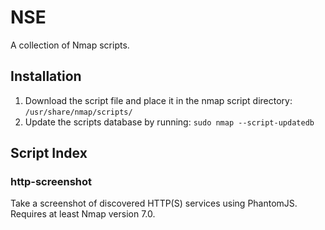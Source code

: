 NSE
===

A collection of Nmap scripts.

Installation
------------

1. Download the script file and place it in the nmap script directory: `/usr/share/nmap/scripts/`
2. Update the scripts database by running: `sudo nmap --script-updatedb`

Script Index
------------


### http-screenshot

Take a screenshot of discovered HTTP(S) services using PhantomJS. Requires at least Nmap version 7.0.

